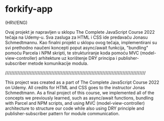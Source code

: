 # forkify-app

(HRV/ENG)

Ovaj projekt je napravljen u sklopu The Complete JavaScript Course 2022 tečaja na Udemy-u. Sva zasluga za HTML i CSS ide predavaču Jonasu Schmedtmannu. Kao finalni projekt u sklopu ovog tečaja, implementirani su svi prethodno naučeni koncepti poput async/await funkcija, "bundling" pomoću Parcela i NPM skripti, te strukturiranje koda pomoću MVC (model-view-controller) arhitekture uz korištenje DRY principa i publisher-subscriber metode komunikacije modula.

///////////////////////////////////////////////////////////////////////////////////////////

This project was created as a part of The Complete JavaScript Course 2022 on Udemy. All credits for HTML and CSS goes to the instructor Jonas Schmedtmann. As a final project of this course, we implemented all of the concepts we previously learned, such as async/await functions, bundling with Parcel and NPM scripts, and using MVC (model-view-controller) architecture to structure our code while also using DRY principle and publisher-subscriber pattern for module communication.
